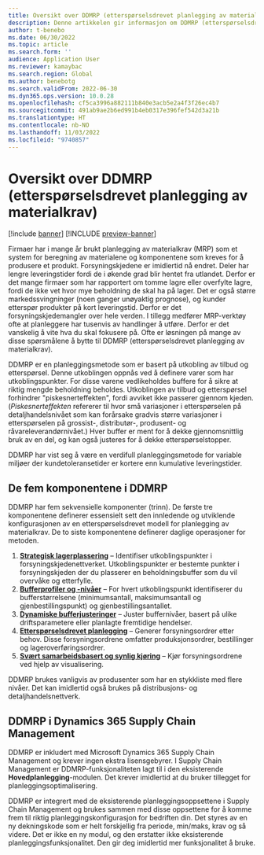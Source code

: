 ```yaml
---
title: Oversikt over DDMRP (etterspørselsdrevet planlegging av materialkrav)
description: Denne artikkelen gir informasjon om DDMRP (etterspørselsdrevet planlegging av materialkrav), en planleggingsmetode som er basert på utkobling av tilbud og etterspørsel.
author: t-benebo
ms.date: 06/30/2022
ms.topic: article
ms.search.form: ''
audience: Application User
ms.reviewer: kamaybac
ms.search.region: Global
ms.author: benebotg
ms.search.validFrom: 2022-06-30
ms.dyn365.ops.version: 10.0.28
ms.openlocfilehash: cf5ca3996a882111b840e3acb5e2a4f3f26ec4b7
ms.sourcegitcommit: 491ab9ae2b6ed991b4eb0317e396fef542d3a21b
ms.translationtype: HT
ms.contentlocale: nb-NO
ms.lasthandoff: 11/03/2022
ms.locfileid: "9740857"
---
```

# <a name="demand-driven-material-requirements-planning-ddmrp-overview"></a>Oversikt over DDMRP (etterspørselsdrevet planlegging av materialkrav)

[!include [banner](../../includes/banner.md)]
[!INCLUDE [preview-banner](../../includes/preview-banner.md)]
<!-- KFM: Preview until further notice -->

Firmaer har i mange år brukt planlegging av materialkrav (MRP) som et system for beregning av materialene og komponentene som kreves for å produsere et produkt. Forsyningskjedene er imidlertid nå endret. Deler har lengre leveringstider fordi de i økende grad blir hentet fra utlandet. Derfor er det mange firmaer som har rapportert om tomme lagre eller overfylte lagre, fordi de ikke vet hvor mye beholdning de skal ha på lager. Det er også større markedssvingninger (noen ganger unøyaktig prognose), og kunder etterspør produkter på kort leveringstid. Derfor er det forsyningskjedemangler over hele verden. I tillegg medfører MRP-verktøy ofte at planleggere har tusenvis av handlinger å utføre. Derfor er det vanskelig å vite hva du skal fokusere på. Ofte er løsningen på mange av disse spørsmålene å bytte til DDMRP (etterspørselsdrevet planlegging av materialkrav).

DDMRP er en planleggingsmetode som er basert på utkobling av tilbud og etterspørsel. Denne utkoblingen oppnås ved å definere varer som har utkoblingspunkter. For disse varene vedlikeholdes buffere for å sikre at riktig mengde beholdning beholdes. Utkoblingen av tilbud og etterspørsel forhindrer "piskesnerteffekten", fordi avviket ikke passerer gjennom kjeden. (*Piskesnerteffekten* refererer til hvor små variasjoner i etterspørselen på detaljhandelsnivået som kan forårsake gradvis større variasjoner i etterspørselen på grossist-, distributør-, produsent- og råvareleverandørnivået.) Hver buffer er ment for å dekke gjennomsnittlig bruk av en del, og kan også justeres for å dekke etterspørselstopper.

DDMRP har vist seg å være en verdifull planleggingsmetode for variable miljøer der kundetoleransetider er kortere enn kumulative leveringstider.

## <a name="the-five-components-of-ddmrp"></a>De fem komponentene i DDMRP

DDMRP har fem sekvensielle komponenter (trinn). De første tre komponentene definerer essensielt sett den innledende og utviklende konfigurasjonen av en etterspørselsdrevet modell for planlegging av materialkrav. De to siste komponentene definerer daglige operasjoner for metoden.

1. **[Strategisk lagerplassering](ddmrp-inventory-positioning.md)** – Identifiser utkoblingspunkter i forsyningskjedenettverket. Utkoblingspunkter er bestemte punkter i forsyningskjeden der du plasserer en beholdningsbuffer som du vil overvåke og etterfylle.
2. **[Bufferprofiler og -nivåer](ddmrp-buffer-profile-and-levels.md)** – For hvert utkoblingspunkt identifiserer du bufferstørrelsene (minimumsantall, maksimumsantall og gjenbestillingspunkt) og gjenbestillingsantallet.
3. **[Dynamiske bufferjusteringer](ddmrp-buffer-profile-and-levels.md#dynamic-adjustments)** – Juster buffernivåer, basert på ulike driftsparametere eller planlagte fremtidige hendelser.
4. **[Etterspørselsdrevet planlegging](ddmrp-planning.md)** – Generer forsyningsordrer etter behov. Disse forsyningsordrene omfatter produksjonsordrer, bestillinger og lageroverføringsordrer.
5. **[Svært samarbeidsbasert og synlig kjøring](ddmrp-visual-and-collaborative-execution.md)** – Kjør forsyningsordrene ved hjelp av visualisering.

DDMRP brukes vanligvis av produsenter som har en stykkliste med flere nivåer. Det kan imidlertid også brukes på distribusjons- og detaljhandelsnettverk.

## <a name="ddmrp-in-dynamics-365-supply-chain-management"></a>DDMRP i Dynamics 365 Supply Chain Management

DDMRP er inkludert med Microsoft Dynamics 365 Supply Chain Management og krever ingen ekstra lisensgebyrer. I Supply Chain Management er DDMRP-funksjonaliteten lagt til i den eksisterende **Hovedplanlegging**-modulen. Det krever imidlertid at du bruker tillegget for planleggingsoptimalisering.

DDMRP er integrert med de eksisterende planleggingsoppsettene i Supply Chain Management og brukes sammen med disse oppsettene for å komme frem til riktig planleggingskonfigurasjon for bedriften din. Det styres av en ny dekningskode som er helt forskjellig fra periode, min/maks, krav og så videre. Det er ikke en ny modul, og den erstatter ikke eksisterende planleggingsfunksjonalitet. Den gir deg imidlertid mer funksjonalitet å bruke.
